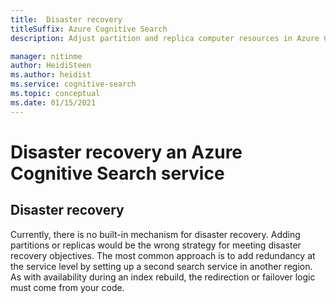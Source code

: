 ```yaml
---
title:  Disaster recovery
titleSuffix: Azure Cognitive Search
description: Adjust partition and replica computer resources in Azure Cognitive Search, where each resource is priced in billable search units.

manager: nitinme
author: HeidiSteen
ms.author: heidist
ms.service: cognitive-search
ms.topic: conceptual
ms.date: 01/15/2021
---
```


# Disaster recovery an Azure Cognitive Search service

## Disaster recovery

Currently, there is no built-in mechanism for disaster recovery. Adding partitions or replicas would be the wrong strategy for meeting disaster recovery objectives. The most common approach is to add redundancy at the service level by setting up a second search service in another region. As with availability during an index rebuild, the redirection or failover logic must come from your code.